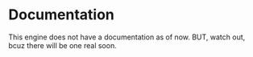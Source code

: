 # Documentation

This engine does not have a documentation as of now. BUT, watch out, bcuz there will be one real soon.
